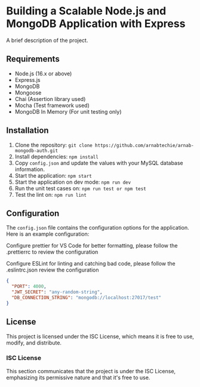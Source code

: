 # Building a Scalable Node.js and MongoDB Application with Express

A brief description of the project.

## Requirements

- Node.js (16.x or above)
- Express.js
- MongoDB
- Mongoose
- Chai (Assertion library used)
- Mocha (Test framework used)
- MongoDB In Memory (For unit testing only)

## Installation

1. Clone the repository: `git clone https://github.com/arnabtechie/arnab-mongodb-auth.git`
2. Install dependencies: `npm install`
3. Copy `config.json` and update the values with your MySQL database information.
4. Start the application: `npm start`
5. Start the application on dev mode: `npm run dev`
6. Run the unit test cases on: `npm run test or npm test`
7. Test the lint on: `npm run lint`

## Configuration

The `config.json` file contains the configuration options for the application. Here is an example configuration:

Configure prettier for VS Code for better formatting, please follow the .prettierrc to review the configuration

Configure ESLint for linting and catching bad code, please follow the .eslintrc.json review the configuration

```json
{
  "PORT": 4000,
  "JWT_SECRET": "any-random-string",
  "DB_CONNECTION_STRING": "mongodb://localhost:27017/test"
}
```

## License

This project is licensed under the ISC License, which means it is free to use, modify, and distribute.

### ISC License

This section communicates that the project is under the ISC License, emphasizing its permissive nature and that it's free to use.
